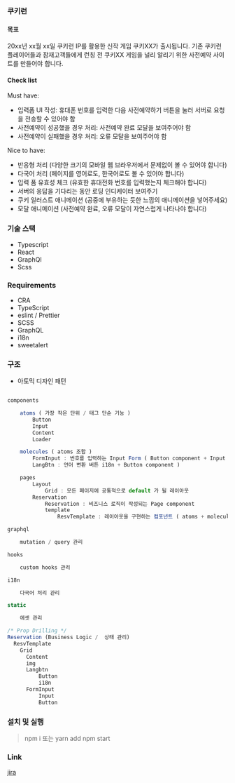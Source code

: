 ### 쿠키런

#### 목표

20xx년 xx월 xx일 쿠키런 IP를 활용한 신작 게임 쿠키XX가 출시됩니다.
기존 쿠키런 플레이어들과 잠재고객들에게 런칭 전 쿠키XX 게임을 널리 알리기 위한 사전예약 사이트를 만들어야 합니다.

#### Check list

Must have:

- 입력폼 UI 작성: 휴대폰 번호를 입력한 다음 사전예약하기 버튼을 눌러 서버로 요청을 전송할 수 있어야 함
- 사전예약이 성공했을 경우 처리: 사전예약 완료 모달을 보여주어야 함
- 사전예약이 실패했을 경우 처리: 오류 모달을 보여주어야 함

Nice to have:

- 반응형 처리 (다양한 크기의 모바일 웹 브라우저에서 문제없이 볼 수 있어야 합니다)
- 다국어 처리 (페이지를 영어로도, 한국어로도 볼 수 있어야 합니다)
- 입력 폼 유효성 체크 (유효한 휴대전화 번호를 입력했는지 체크해야 합니다)
- 서버의 응답을 기다리는 동안 로딩 인디케이터 보여주기
- 쿠키 일러스트 애니메이션 (공중에 부유하는 듯한 느낌의 애니메이션을 넣어주세요)
- 모달 애니메이션 (사전예약 완료, 오류 모달이 자연스럽게 나타나야 합니다)

### 기술 스택

- Typescript
- React
- GraphQl
- Scss

### Requirements

- CRA
- TypeScript
- eslint / Prettier
- SCSS
- GraphQL
- i18n
- sweetalert

### 구조

- 아토믹 디자인 패턴

```js

components

    atoms ( 가장 작은 단위 / 태그 단순 기능 )
        Button
        Input
        Content
        Loader

    molecules ( atoms 조합 )
        FormInput : 번호를 입력하는 Input Form ( Button component + Input component )
        LangBtn : 언어 변환 버튼 i18n + Button component )

    pages
        Layout
            Grid : 모든 페이지에 공통적으로 default 가 될 레이아웃
        Reservation
            Reservation : 비즈니스 로직이 작성되는 Page component
            template
                ResvTemplate : 레이아웃을 구현하는 컴포넌트 ( atoms + molecules + Grid )

graphql

    mutation / query 관리

hooks

    custom hooks 관리

i18n

    다국어 처리 관리

static

    에셋 관리
```

```js
/* Prop Drilling */
Reservation (Business Logic /  상태 관리)
  ResvTemplate
    Grid
      Content
      img
      Langbtn
          Button
          i18n
      FormInput
          Input
          Button
```

### 설치 및 실행

> npm i 또는 yarn add
> npm start

### Link

[jira](https://o-henry.atlassian.net/l/c/xip1oibB)
